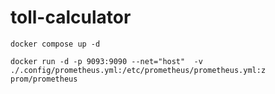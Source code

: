 # toll-calculator
```
docker compose up -d
```
```
docker run -d -p 9093:9090 --net="host"  -v ./.config/prometheus.yml:/etc/prometheus/prometheus.yml:z prom/prometheus
```